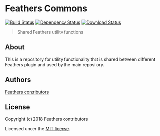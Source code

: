 # Feathers Commons

[![Build Status](https://travis-ci.org/feathersjs/feathers.png?branch=master)](https://travis-ci.org/feathersjs/feathers)
[![Dependency Status](https://img.shields.io/david/feathersjs/feathers.svg?style=flat-square&path=packages/commons)](https://david-dm.org/feathersjs/feathers?path=packages/commons)
[![Download Status](https://img.shields.io/npm/dm/@feathersjs/commons.svg?style=flat-square)](https://www.npmjs.com/package/@feathersjs/commons)

> Shared Feathers utility functions

## About

This is a repository for utility functionality that is shared between different Feathers plugin and used by the main repository.


## Authors

[Feathers contributors](https://github.com/feathersjs/commons/graphs/contributors)

## License

Copyright (c) 2018 Feathers contributors

Licensed under the [MIT license](LICENSE).
